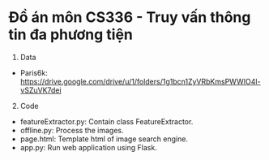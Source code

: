 # Đồ án môn CS336 - Truy vấn thông tin đa phương tiện

1. Data

- Paris6k: https://drive.google.com/drive/u/1/folders/1g1bcn1ZyVRbKmsPWWIO4l-vSZuVK7dei

2. Code

- featureExtractor.py: Contain class FeatureExtractor.
- offline.py: Process the images.
- page.html: Template html of image search engine.
- app.py: Run web application using Flask.

